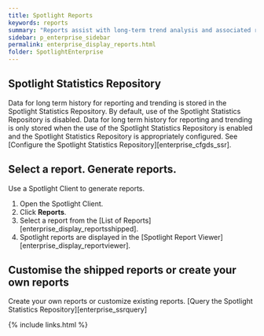 ```yaml
---
title: Spotlight Reports
keywords: reports
summary: "Reports assist with long-term trend analysis and associated reporting."
sidebar: p_enterprise_sidebar
permalink: enterprise_display_reports.html
folder: SpotlightEnterprise
---
```



## Spotlight Statistics Repository

Data for long term history for reporting and trending is stored in the Spotlight Statistics Repository. By default, use of the Spotlight Statistics Repository is disabled. Data for long term history for reporting and trending is only stored when the use of the Spotlight Statistics Repository is enabled and the Spotlight Statistics Repository is appropriately configured. See [Configure the Spotlight Statistics Repository][enterprise_cfgds_ssr].


## Select a report. Generate reports.

Use a Spotlight Client to generate reports.

1. Open the Spotlight Client.
2. Click **Reports**.
3. Select a report from the [List of Reports][enterprise_display_reportsshipped].
4. Spotlight reports are displayed in the [Spotlight Report Viewer][enterprise_display_reportviewer].


## Customise the shipped reports or create your own reports

Create your own reports or customize existing reports. [Query the Spotlight Statistics Repository][enterprise_ssrquery]

{% include links.html %}
